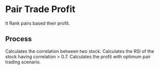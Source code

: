 # Pair Trade Profit

It Rank pairs based their profit.

## Process
Calculates the correlation between two stock. 
Calculates the RSI of the stock having correlation > 0.7. 
Calculates the profit with optimum pair trading scenario.
